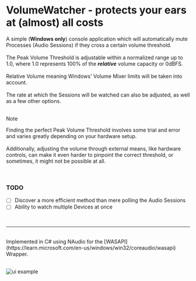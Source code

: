 # VolumeWatcher - protects your ears at (almost) all costs

A simple (**Windows only**) console application which will automatically mute Processes (Audio Sessions) if they cross a certain volume threshold.
<br/>
<br/>
The Peak Volume Threshold is adjustable within a normalized range up to 1.0, where 1.0 represents 100% of the ***relative***
volume capacity or 0dBFS.
<br/>
<br/>
Relative Volume meaning Windows' Volume Mixer limits will be taken into account.
<br/>
<br/>
The rate at which the Sessions will be watched can also be adjusted, as well as a few other options.
<br/>
<br/>
> [!NOTE]
> Finding the perfect Peak Volume Threshold involves some trial and error and varies greatly depending on your hardware setup.
> <br/>
> <br/>
> Additionally, adjusting the volume through external means, like hardware controls, can make it even harder to pinpoint
> the correct threshold, or sometimes, it might not be possible at all.
<br/>

### TODO
- [ ] Discover a more efficient method than mere polling the Audio Sessions
- [ ] Ability to watch multiple Devices at once
<br/>

---

<br/>
Implemented in C# using NAudio for the [WASAPI](https://learn.microsoft.com/en-us/windows/win32/coreaudio/wasapi) Wrapper.
<br/>
<br/>

![ui example](https://i.imgur.com/0JcUre3.png)
